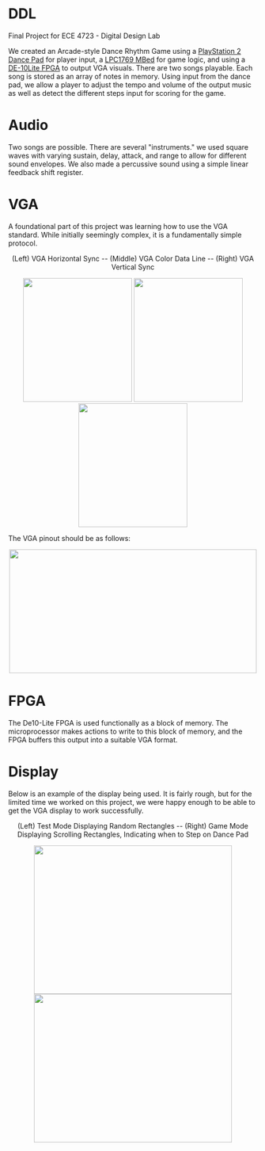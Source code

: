 # DDL
Final Project for ECE 4723 - Digital Design Lab

We created an Arcade-style Dance Rhythm Game using a [PlayStation 2 Dance Pad](https://www.amazon.com/Dance-Revolution-Regular-Playstation2-Playstation-2/dp/B000GF7KAW) for player input, a [LPC1769 MBed](https://www.nxp.com/products/processors-and-microcontrollers/arm-microcontrollers/general-purpose-mcus/lpc1700-arm-cortex-m3/512-kb-flash-64-kb-sram-ethernet-usb-lqfp100-package:LPC1769FBD100) for game logic, and using a [DE-10Lite FPGA](https://www.terasic.com.tw/cgi-bin/page/archive.pl?Language=English&No=1021) to output VGA visuals.  There are two songs playable. Each song is stored as an array of notes in memory. Using input from the dance pad, we allow a player to adjust the tempo and volume of the output music as well as detect the different steps input for scoring for the game. 

# Audio
Two songs are possible.
There are several "instruments." we used square waves with varying sustain, delay, attack, and range to allow for different sound envelopes. We also made a percussive sound using a simple linear feedback shift register.

# VGA
A foundational part of this project was learning how to use the VGA standard. While initially seemingly complex, it is a fundamentally simple protocol.
<p align="center"> (Left) VGA Horizontal Sync -- (Middle) VGA Color Data Line -- (Right) VGA Vertical Sync </p> 

<p align="center">
  
  <img src="https://github.com/bradleeharr/DigitalDanceLab/assets/56418392/1f0d91a1-6eb1-4725-b649-fd7549d10e63" style="max-width:220px; width: 220px; max-height: 250px; height: 250px;">
  <img src="https://github.com/bradleeharr/DigitalDanceLab/assets/56418392/b15303d7-8b6a-40c3-94e5-78663d6ddfee" style="max-width:220px; width: 220px; max-height: 250px; height: 250px;">
  <img src="https://github.com/bradleeharr/DigitalDanceLab/assets/56418392/f3e2fb80-be7e-4808-aeba-ae65b039f824" style="max-width:220px; width: 220px; max-height: 250px; height: 250px;">

</p>

The VGA pinout should be as follows:

<p align="center">
  <img src="https://github.com/user-attachments/assets/93d0059a-2a8b-4721-b3f8-ac733c64ccbe" style="max-width:500px; width:500px; max-height: 250px; height: 250px;">
</p>

# FPGA
The De10-Lite FPGA is used functionally as a block of memory. The microprocessor makes actions to write to this block of memory, and the FPGA buffers this output into a suitable VGA format. 


# Display
Below is an example of the display being used. It is fairly rough, but for the limited time we worked on this project, we were happy enough to be able to get the VGA display to work successfully.
<p align="center"> 
  (Left) Test Mode Displaying Random Rectangles -- (Right) Game Mode Displaying Scrolling Rectangles, Indicating when to Step on Dance Pad
</p>
<p align="center"> 
<img src="https://github.com/bradleeharr/DigitalDanceLab/assets/56418392/c6a0c211-e574-452a-8595-58e780e7f5a2" style="max-wdith:400px; width:400px; max-height:300px; height:300px;">
  <img src="https://github.com/bradleeharr/DigitalDanceLab/assets/56418392/656dd980-e8d2-4a89-b372-f794f37b6263" style="max-wdith:400px; width:400px; max-height:300px; height:300px;">

</p>
<p align="center"> 
</p>
<p align="center"> 
</p>

